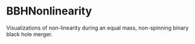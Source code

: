 # BBHNonlinearity
Visualizations of non-linearity during an equal mass, non-spinning binary black hole merger. 
